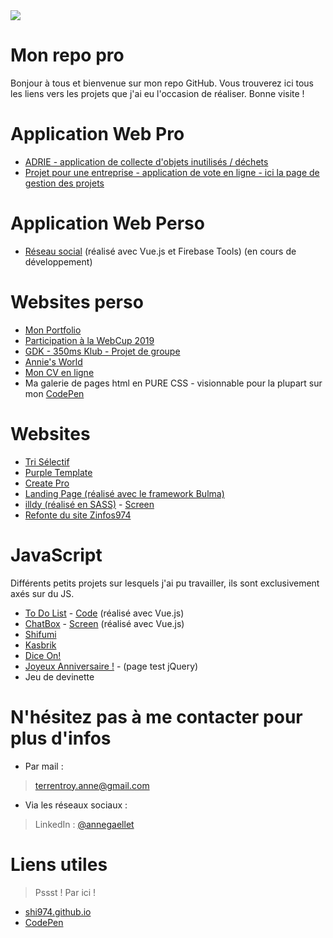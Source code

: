 <img src="http://coursennord.e-monsite.com/medias/images/bienvenue.png">

# Mon repo pro

Bonjour à tous et bienvenue sur mon repo GitHub. Vous trouverez ici tous les liens vers les projets que j'ai eu l'occasion de réaliser. Bonne visite !

# Application Web Pro

  - [ADRIE - application de collecte d'objets inutilisés / déchets](http://adrie-collecte.herokuapp.com)
  - [Projet pour une entreprise - application de vote en ligne - ici la page de gestion des projets](https://shi974.github.io/resources/pf14.PNG)

# Application Web Perso

  - [Réseau social](https://vuegram-d3531.firebaseapp.com/) (réalisé avec Vue.js et Firebase Tools) (en cours de développement)

# Websites perso

  - [Mon Portfolio](https://shi974.github.io/)
  - [Participation à la WebCup 2019](http://humans-united.herokuapp.com)
  - [GDK - 350ms Klub - Projet de groupe](http://gdk-350ms.herokuapp.com)
  - [Annie's World](http://annie.atspace.eu/)
  - [Mon CV en ligne](http://annie.alwaysdata.net/)
  - Ma galerie de pages html en PURE CSS - visionnable pour la plupart sur mon [CodePen](https://codepen.io/shi974/)

# Websites
  - [Tri Sélectif](https://github.com/Shi974/Tri-Selectif)
  - [Purple Template](https://shi974.github.io/resources/pf6.PNG)
  - [Create Pro](https://shi974.github.io/resources/pf3.PNG)
  - [Landing Page (réalisé avec le framework Bulma)](https://github.com/Shi974/LandingPage)
  - [illdy (réalisé en SASS)](https://github.com/Shi974/illdy) - [Screen](https://shi974.github.io/resources/pf15.PNG)
  - [Refonte du site Zinfos974](https://shi974.github.io/resources/pf2.PNG)
  
# JavaScript

Différents petits projets sur lesquels j'ai pu travailler, ils sont exclusivement axés sur du JS.

 - [To Do List](https://todo-list974.firebaseapp.com/) - [Code](https://github.com/Shi974/To-Do-List) (réalisé avec Vue.js)
 - [ChatBox](https://github.com/Shi974/chatbox) - [Screen](https://shi974.github.io/resources/pf7.PNG) (réalisé avec Vue.js)
 - [Shifumi](https://github.com/Shi974/shifumi)
 - [Kasbrik](https://shi974.github.io/resources/pf17.png)
 - [Dice On!](https://shi974.github.io/resources/pf16.PNG)
 - [Joyeux Anniversaire !](https://shi974.github.io/resources/birthday) - (page test jQuery)
 - Jeu de devinette

# N'hésitez pas à me contacter pour plus d'infos

- Par mail : 
> terrentroy.anne@gmail.com

- Via les réseaux sociaux :
> LinkedIn : [@annegaellet](https://www.linkedin.com/in/annegaellet/)

# Liens utiles
> Pssst ! Par ici !

- [shi974.github.io](http://shi974.github.io)
- [CodePen](https://codepen.io/shi974/)
